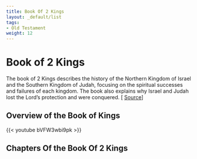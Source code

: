 ```yaml
---
title: Book Of 2 Kings
layout: _default/list
tags:
- Old Testament
weight: 12
---
```

# Book of 2 Kings

The book of 2 Kings describes the history of the Northern Kingdom of Israel and the Southern Kingdom of Judah, focusing on the spiritual successes and failures of each kingdom. The book also explains why Israel and Judah lost the Lord’s protection and were conquered. [ [Source](https://en.wikipedia.org/wiki/Books_of_Kings)]

## Overview of the Book of Kings
{{< youtube bVFW3wbi9pk >}}

## Chapters Of the Book Of 2 Kings